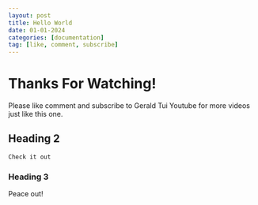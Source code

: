 ```yaml
---
layout: post
title: Hello World
date: 01-01-2024
categories: [documentation]
tag: [like, comment, subscribe]
---
```



# Thanks For Watching!
Please like comment and subscribe to Gerald Tui Youtube for more videos just like this one.
## Heading 2

```
Check it out
```


### Heading 3
Peace out!